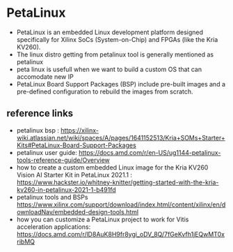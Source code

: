 # PetaLinux
* PetaLinux is an embedded Linux development platform designed specifically for Xilinx SoCs (System-on-Chip) and FPGAs (like the Kria KV260).
* The linux distro getting from petalinux tool is generally mentioned as petalinux
* peta linux is usefull when we want to build a custom OS that can accomodate new IP
* PetaLinux Board Support Packages (BSP) include pre-built images and a pre-defined configuration to rebuild the images from scratch. 

## reference links
- petalinux bsp : https://xilinx-wiki.atlassian.net/wiki/spaces/A/pages/1641152513/Kria+SOMs+Starter+Kits#PetaLinux-Board-Support-Packages
- petalinux user guide: https://docs.amd.com/r/en-US/ug1144-petalinux-tools-reference-guide/Overview
- how to create a custom embedded Linux image for the Kria KV260 Vision AI Starter Kit in PetaLinux 2021.1 : https://www.hackster.io/whitney-knitter/getting-started-with-the-kria-kv260-in-petalinux-2021-1-b491fd
- petalinux tools and BSPs https://www.xilinx.com/support/download/index.html/content/xilinx/en/downloadNav/embedded-design-tools.html
- how you can customize a PetaLinux project to work for Vitis acceleration applications: https://docs.amd.com/r/lD8AuK8H9fr8ygi_oDV_8Q/7fGeKvfh1jEQwMT0xribMQ